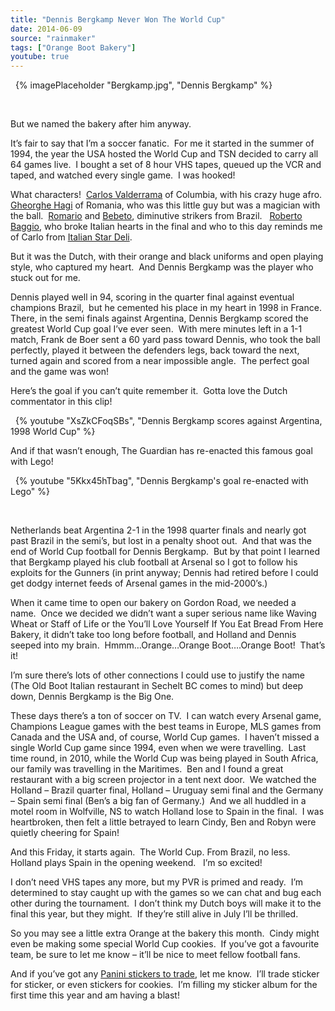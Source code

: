 ```yaml
---
title: "Dennis Bergkamp Never Won The World Cup"
date: 2014-06-09
source: "rainmaker"
tags: ["Orange Boot Bakery"]
youtube: true
---
```


 
{% imagePlaceholder "Bergkamp.jpg", "Dennis Bergkamp" %}

 

But we named the bakery after him anyway.

It’s fair to say that I’m a soccer fanatic.  For me it started in the summer of 1994, the year the USA hosted the World Cup and TSN decided to carry all 64 games live.  I bought a set of 8 hour VHS tapes, queued up the VCR and taped, and watched every single game.  I was hooked!

What characters!  [Carlos Valderrama](https://www.google.ca/search?q=carlos+valderrama+1994) of Columbia, with his crazy huge afro. [Gheorghe Hagi](https://www.google.ca/search?q=gheorge+hagi+1994) of Romania, who was this little guy but was a magician with the ball.  [Romario](https://www.google.ca/search?q=romario+1994) and [Bebeto](https://www.google.ca/search?q=bebeto+1994), diminutive strikers from Brazil.   [Roberto Baggio](https://www.google.ca/search?q=Roberto+Baggio+1994), who broke Italian hearts in the final and who to this day reminds me of Carlo from [Italian Star Deli](http://www.italianstardeli.com/about).

But it was the Dutch, with their orange and black uniforms and open playing style, who captured my heart.  And Dennis Bergkamp was the player who stuck out for me.

Dennis played well in 94, scoring in the quarter final against eventual champions Brazil,  but he cemented his place in my heart in 1998 in France.  There, in the semi finals against Argentina, Dennis Bergkamp scored the greatest World Cup goal I’ve ever seen.  With mere minutes left in a 1-1 match, Frank de Boer sent a 60 yard pass toward Dennis, who took the ball perfectly, played it between the defenders legs, back toward the next, turned again and scored from a near impossible angle.  The perfect goal and the game was won!

Here’s the goal if you can’t quite remember it.  Gotta love the Dutch commentator in this clip!

 
{% youtube "XsZkCFoqSBs", "Dennis Bergkamp scores against Argentina, 1998 World Cup" %}
 

And if that wasn’t enough, The Guardian has re-enacted this famous goal with Lego!

 
{% youtube "5Kkx45hTbag", "Dennis Bergkamp's goal re-enacted with Lego" %}

 

Netherlands beat Argentina 2-1 in the 1998 quarter finals and nearly got past Brazil in the semi’s, but lost in a penalty shoot out.  And that was the end of World Cup football for Dennis Bergkamp.  But by that point I learned that Bergkamp played his club football at Arsenal so I got to follow his exploits for the Gunners (in print anyway; Dennis had retired before I could get dodgy internet feeds of Arsenal games in the mid-2000’s.)

When it came time to open our bakery on Gordon Road, we needed a name.  Once we decided we didn’t want a super serious name like Waving Wheat or Staff of Life or the You’ll Love Yourself If You Eat Bread From Here Bakery, it didn’t take too long before football, and Holland and Dennis seeped into my brain.  Hmmm…Orange…Orange Boot….Orange Boot!  That’s it!

I’m sure there’s lots of other connections I could use to justify the name (The Old Boot Italian restaurant in Sechelt BC comes to mind) but deep down, Dennis Bergkamp is the Big One.

These days there’s a ton of soccer on TV.  I can watch every Arsenal game, Champions League games with the best teams in Europe, MLS games from Canada and the USA and, of course, World Cup games.  I haven’t missed a single World Cup game since 1994, even when we were travelling.  Last time round, in 2010, while the World Cup was being played in South Africa, our family was travelling in the Maritimes.  Ben and I found a great restaurant with a big screen projector in a tent next door.  We watched the Holland – Brazil quarter final, Holland – Uruguay semi final and the Germany – Spain semi final (Ben’s a big fan of Germany.)  And we all huddled in a motel room in Wolfville, NS to watch Holland lose to Spain in the final.  I was heartbroken, then felt a little betrayed to learn Cindy, Ben and Robyn were quietly cheering for Spain!

And this Friday, it starts again.  The World Cup. From Brazil, no less.  Holland plays Spain in the opening weekend.   I’m so excited!

I don’t need VHS tapes any more, but my PVR is primed and ready.  I’m determined to stay caught up with the games so we can chat and bug each other during the tournament.  I don’t think my Dutch boys will make it to the final this year, but they might.  If they’re still alive in July I’ll be thrilled.

So you may see a little extra Orange at the bakery this month.  Cindy might even be making some special World Cup cookies.  If you’ve got a favourite team, be sure to let me know – it’ll be nice to meet fellow football fans.

And if you’ve got any [Panini stickers to trade](http://www.cbc.ca/news/canada/british-columbia/world-cup-panini-sticker-madness-hits-vancouver-1.2663741), let me know.  I’ll trade sticker for sticker, or even stickers for cookies.  I’m filling my sticker album for the first time this year and am having a blast!
